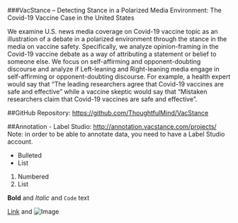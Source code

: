 ###VacStance – Detecting Stance in a Polarized Media Environment: 
The Covid-19 Vaccine Case in the United States

We examine U.S. news media coverage on Covid-19 vaccine topic as an illustration of a debate in a polarized environment through the stance in the media on vaccine safety. Specifically, we analyze opinion-framing in the Covid-19 vaccine debate as a way of attributing a statement or belief to someone else. We focus on self-affirming and opponent-doubting discourse and analyze if Left-leaning and Right-leaning media engage in self-affirming or opponent-doubting discourse. For example, a health expert would say that “The leading researchers agree that Covid-19 vaccines are safe and effective” while a vaccine skeptic would say that “Mistaken researchers claim that Covid-19 vaccines are safe and effective”.

##GitHub Repository: https://github.com/ThoughtfulMind/VacStance

##Annotation - Label Studio: http://annotation.vacstance.com/projects/
Note: in order to be able to annotate data, you need to have a Label Studio account.









- Bulleted
- List

1. Numbered
2. List

**Bold** and _Italic_ and `Code` text

[Link](url) and ![Image](src)
```
